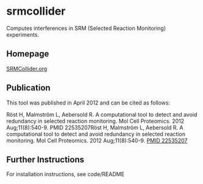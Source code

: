srmcollider
========

Computes interferences in SRM (Selected Reaction Monitoring) experiments.

Homepage
------------
[SRMCollider.org](http://www.srmcollider.org)

Publication
------------
This tool was published in April 2012 and can be cited as follows: 

Röst H, Malmström L, Aebersold R. A computational tool to detect and avoid redundancy in selected reaction monitoring. Mol Cell Proteomics. 2012 Aug;11(8):540-9. PMID 22535207Röst H, Malmström L, Aebersold R. A computational tool to detect and avoid redundancy in selected reaction monitoring. Mol Cell Proteomics. 2012 Aug;11(8):540-9. [PMID 22535207](http://www.ncbi.nlm.nih.gov/pubmed/22535207)

Further Instructions
------------
For installation instructions, see code/README


